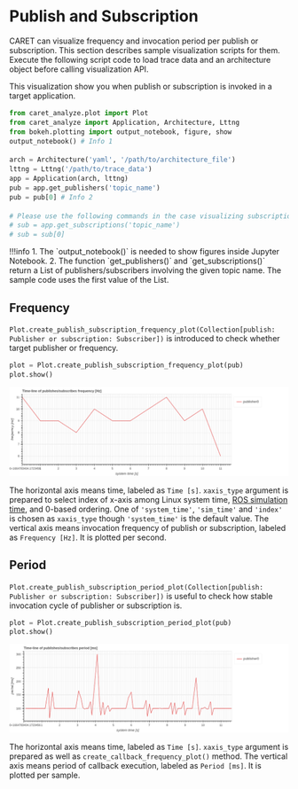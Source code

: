 # Publish and Subscription

CARET can visualize frequency and invocation period per publish or subscription.
This section describes sample visualization scripts for them.
Execute the following script code to load trace data and an architecture object before calling visualization API.

This visualization show you when publish or subscription is invoked in a target application.

```python
from caret_analyze.plot import Plot
from caret_analyze import Application, Architecture, Lttng
from bokeh.plotting import output_notebook, figure, show
output_notebook() # Info 1

arch = Architecture('yaml', '/path/to/architecture_file')
lttng = Lttng('/path/to/trace_data')
app = Application(arch, lttng)
pub = app.get_publishers('topic_name')
pub = pub[0] # Info 2

# Please use the following commands in the case visualizing subscription.
# sub = app.get_subscriptions('topic_name')
# sub = sub[0]
```

<prettier-ignore-start>
!!!info
    1. The `output_notebook()` is needed to show figures inside Jupyter Notebook.
    2. The function `get_publishers()` and `get_subscriptions()` return a List of publishers/subscribers involving the given topic name. The sample code uses the first value of the List.
<prettier-ignore-end>

## Frequency

`Plot.create_publish_subscription_frequency_plot(Collection[publish: Publisher or subscription: Subscriber])` is introduced to check whether target publisher or frequency.

```python
plot = Plot.create_publish_subscription_frequency_plot(pub)
plot.show()
```

![pub_sub_frequency_time_line](../../imgs/pub_sub_frequency_time_line.png)

The horizontal axis means time, labeled as `Time [s]`. `xaxis_type` argument is prepared to select index of x-axis among Linux system time, [ROS simulation time](../../recording/sim_time.md), and 0-based ordering. One of `'system_time'`, `'sim_time'` and `'index'` is chosen as `xaxis_type` though `'system_time'` is the default value.
The vertical axis means invocation frequency of publish or subscription, labeled as `Frequency [Hz]`. It is plotted per second.

## Period

`Plot.create_publish_subscription_period_plot(Collection[publish: Publisher or subscription: Subscriber])` is useful to check how stable invocation cycle of publisher or subscription is.

```python
plot = Plot.create_publish_subscription_period_plot(pub)
plot.show()
```

![pub_sub_frequency_time_line](../../imgs/pub_sub_period_time_line.png)

The horizontal axis means time, labeled as `Time [s]`. `xaxis_type` argument is prepared as well as `create_callback_frequency_plot()` method.
The vertical axis means period of callback execution, labeled as `Period [ms]`. It is plotted per sample.
